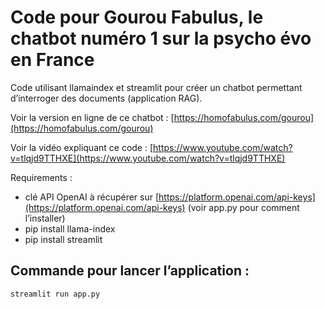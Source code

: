 # Code pour Gourou Fabulus, le chatbot numéro 1 sur la psycho évo en France

Code utilisant llamaindex et streamlit pour créer un chatbot permettant d’interroger des documents (application RAG).

Voir la version en ligne de ce chatbot : [https://homofabulus.com/gourou](https://homofabulus.com/gourou)

Voir la vidéo expliquant ce code : [https://www.youtube.com/watch?v=tlqjd9TTHXE](https://www.youtube.com/watch?v=tlqjd9TTHXE)

Requirements :

- clé API OpenAI à récupérer sur [https://platform.openai.com/api-keys](https://platform.openai.com/api-keys) (voir app.py pour comment l’installer)
- pip install llama-index
- pip install streamlit

## Commande pour lancer l’application :

```bash
streamlit run app.py
```
